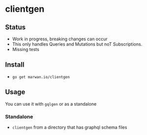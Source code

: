 # clientgen

## Status

- Work in progress, breaking changes can occur
- This only handles Queries and Mutations but noT Subscriptions.
- Missing tests

## Install

- `go get marwan.io/clientgen`

## Usage

You can use it with `gqlgen` or as a standalone 

### Standalone

- `clientgen` from a directory that has graphql schema files
